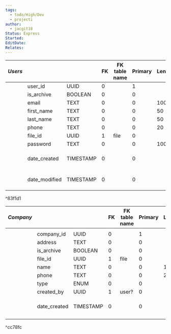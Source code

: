 ```yaml
---
tags:
  - todo/High/Dev
  - projecti
author:
  - jacgit18
Status: Express
Started: 
EditDate: 
Relates:
---
```

| *Users* |  |  | FK | FK table name | Primary | Length | Allow Null | Default |
| ---- | ---- | ---- | ---- | ---- | ---- | ---- | ---- | ---- |
|  | user_id | UUID | 0 |  | 1 |  | N | AUTO |
|  | is_archive | BOOLEAN | 0 |  | 0 |  | Y | FALSE |
|  | email | TEXT | 0 |  | 0 | 100 | N | None |
|  | first_name | TEXT | 0 |  | 0 | 50 | N | None |
|  | last_name | TEXT | 0 |  | 0 | 50 | N | None |
|  | phone | TEXT | 0 |  | 0 | 20 | Y | None |
|  | file_id | UUID | 1 | file | 0 |  | N | None |
|  | password | TEXT | 0 |  | 0 | 100 | N | None |
|  | date_created | TIMESTAMP | 0 |  | 0 |  | N | 0000-00-00 00:00:00 |
|  | date_modified | TIMESTAMP | 0 |  | 0 |  | N | 0000-00-00 00:00:00 |

^83f1d1




| *Company* |  |  | FK | FK table name | Primary | Length | Allow Null | Default |
| ---- | ---- | ---- | ---- | ---- | ---- | ---- | ---- | ---- |
|  |  |  |  |  |  |  |  |  |
|  | company_id | UUID | 0 |  | 1 |  | N | AUTO |
|  | address | TEXT | 0 |  | 0 |  | Y | None |
|  | is_archive | BOOLEAN | 0 |  | 0 |  | Y | FALSE |
|  | file_id | UUID | 1 | file | 0 |  | N | None |
|  | name | TEXT | 0 |  | 0 | 150 | N | None |
|  | phone | TEXT | 0 |  | 0 | 20 | Y | None |
|  | type | ENUM | 0 |  | 0 |  | N | None |
|  | created_by | UUID | 1 | user? | 0 |  | N | None |
|  | date_created | TIMESTAMP | 0 |  | 0 |  | N | 0000-00-00 00:00:00 |
|  |  |  |  |  |  |  |  |  |

^cc78fc


